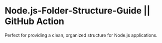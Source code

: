 # Node.js-Folder-Structure-Guide || GitHub Action

Perfect for providing a clean, organized structure for Node.js applications.
